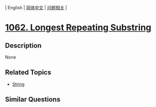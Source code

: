 
| English | [简体中文](README.md) | [问题相关](QUESTION.md) |
# [1062. Longest Repeating Substring](https://leetcode-cn.com/problems/longest-repeating-substring/)
## Description
None
## Related Topics
- [String](https://leetcode-cn.com/tag/string)
## Similar Questions

